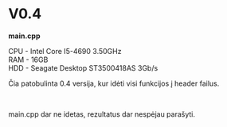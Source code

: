 # V0.4
**main.cpp** <br/>

CPU - Intel Core I5-4690 3.50GHz <br/>
RAM - 16GB <br/>
HDD - Seagate Desktop ST3500418AS 3Gb/s <br/>

<p>Čia patobulinta 0.4 versija, kur idėti visi funkcijos į header failus.</p></br>

<p>main.cpp dar ne idetas, rezultatus dar nespėjau parašyti.</p>
